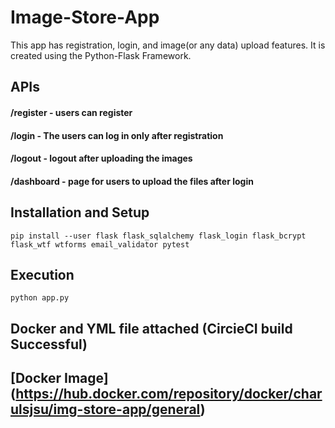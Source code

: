 # Image-Store-App 
This app has registration, login, and image(or any data) upload features. It is created using the Python-Flask Framework.

## APIs

#### /register - users can register 
#### /login    - The users can log in only after registration
#### /logout   - logout after uploading the images
#### /dashboard   - page for users to upload the files after login


## Installation and Setup

```
pip install --user flask flask_sqlalchemy flask_login flask_bcrypt flask_wtf wtforms email_validator pytest
```

## Execution

```
python app.py
```

## Docker and YML file attached (CircieCI build Successful)
## [Docker Image] (https://hub.docker.com/repository/docker/charulsjsu/img-store-app/general)


